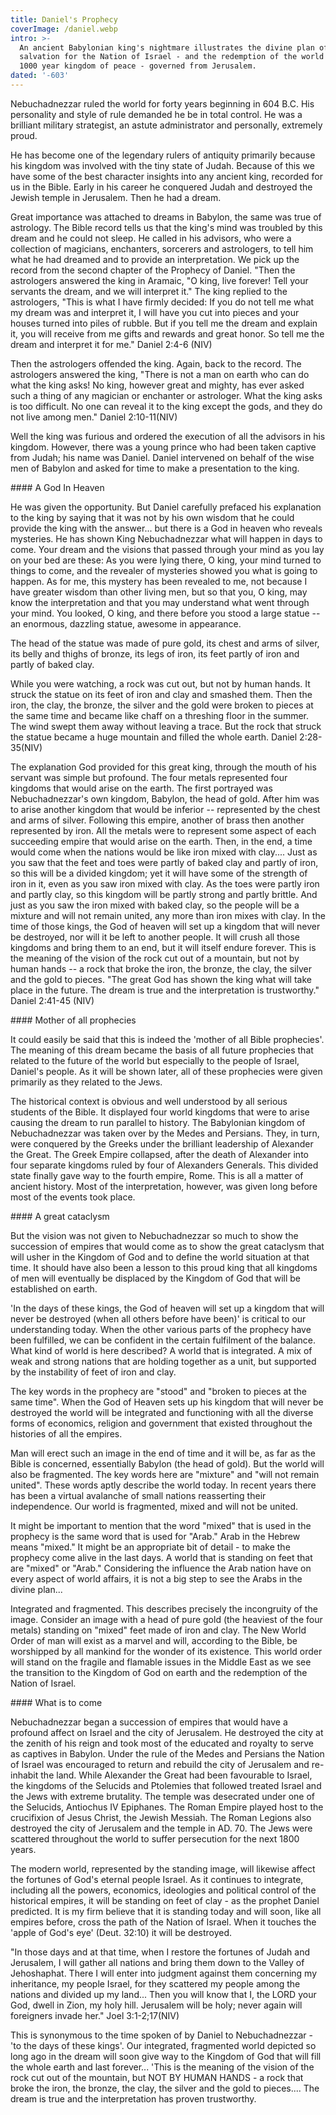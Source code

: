 ```yaml
---
title: Daniel's Prophecy
coverImage: /daniel.webp
intro: >-
  An ancient Babylonian king's nightmare illustrates the divine plan of
  salvation for the Nation of Israel - and the redemption of the world through a
  1000 year kingdom of peace - governed from Jerusalem.
dated: '-603'
---
```


Nebuchadnezzar ruled the world for forty years beginning in 604 B.C. His personality and style of rule demanded he be in total control. He was a brilliant military strategist, an astute administrator and personally, extremely proud.

He has become one of the legendary rulers of antiquity primarily because his kingdom was involved with the tiny state of Judah. Because of this we have some of the best character insights into any ancient king, recorded for us in the Bible. Early in his career he conquered Judah and destroyed the Jewish temple in Jerusalem. Then he had a dream.

Great importance was attached to dreams in Babylon, the same was true of astrology. The Bible record tells us that the king's mind was troubled by this dream and he could not sleep. He called in his advisors, who were a collection of magicians, enchanters, sorcerers and astrologers, to tell him what he had dreamed and to provide an interpretation. We pick up the record from the second chapter of the Prophecy of Daniel. "Then the astrologers answered the king in Aramaic, "O king, live forever! Tell your servants the dream, and we will interpret it." The king replied to the astrologers, "This is what I have firmly decided: If you do not tell me what my dream was and interpret it, I will have you cut into pieces and your houses turned into piles of rubble. But if you tell me the dream and explain it, you will receive from me gifts and rewards and great honor. So tell me the dream and interpret it for me." Daniel 2:4-6 (NIV)

Then the astrologers offended the king. Again, back to the record. The astrologers answered the king, "There is not a man on earth who can do what the king asks! No king, however great and mighty, has ever asked such a thing of any magician or enchanter or astrologer. What the king asks is too difficult. No one can reveal it to the king except the gods, and they do not live among men." Daniel 2:10-11(NIV)

Well the king was furious and ordered the execution of all the advisors in his kingdom. However, there was a young prince who had been taken captive from Judah; his name was Daniel. Daniel intervened on behalf of the wise men of Babylon and asked for time to make a presentation to the king.

\#### A God In Heaven

He was given the opportunity. But Daniel carefully prefaced his explanation to the king by saying that it was not by his own wisdom that he could provide the king with the answer... but there is a God in heaven who reveals mysteries. He has shown King Nebuchadnezzar what will happen in days to come. Your dream and the visions that passed through your mind as you lay on your bed are these: As you were lying there, O king, your mind turned to things to come, and the revealer of mysteries showed you what is going to happen. As for me, this mystery has been revealed to me, not because I have greater wisdom than other living men, but so that you, O king, may know the interpretation and that you may understand what went through your mind. You looked, O king, and there before you stood a large statue -- an enormous, dazzling statue, awesome in appearance.

The head of the statue was made of pure gold, its chest and arms of silver, its belly and thighs of bronze, its legs of iron, its feet partly of iron and partly of baked clay.

While you were watching, a rock was cut out, but not by human hands. It struck the statue on its feet of iron and clay and smashed them. Then the iron, the clay, the bronze, the silver and the gold were broken to pieces at the same time and became like chaff on a threshing floor in the summer. The wind swept them away without leaving a trace. But the rock that struck the statue became a huge mountain and filled the whole earth. Daniel 2:28-35(NIV)

The explanation God provided for this great king, through the mouth of his servant was simple but profound. The four metals represented four kingdoms that would arise on the earth. The first portrayed was Nebuchadnezzar's own kingdom, Babylon, the head of gold. After him was to arise another kingdom that would be inferior -- represented by the chest and arms of silver. Following this empire, another of brass then another represented by iron. All the metals were to represent some aspect of each succeeding empire that would arise on the earth. Then, in the end, a time would come when the nations would be like iron mixed with clay.... Just as you saw that the feet and toes were partly of baked clay and partly of iron, so this will be a divided kingdom; yet it will have some of the strength of iron in it, even as you saw iron mixed with clay. As the toes were partly iron and partly clay, so this kingdom will be partly strong and partly brittle. And just as you saw the iron mixed with baked clay, so the people will be a mixture and will not remain united, any more than iron mixes with clay. In the time of those kings, the God of heaven will set up a kingdom that will never be destroyed, nor will it be left to another people. It will crush all those kingdoms and bring them to an end, but it will itself endure forever. This is the meaning of the vision of the rock cut out of a mountain, but not by human hands -- a rock that broke the iron, the bronze, the clay, the silver and the gold to pieces. "The great God has shown the king what will take place in the future. The dream is true and the interpretation is trustworthy." Daniel 2:41-45 (NIV)

\#### Mother of all prophecies

It could easily be said that this is indeed the 'mother of all Bible prophecies'. The meaning of this dream became the basis of all future prophecies that related to the future of the world but especially to the people of Israel, Daniel's people. As it will be shown later, all of these prophecies were given primarily as they related to the Jews.

The historical context is obvious and well understood by all serious students of the Bible. It displayed four world kingdoms that were to arise causing the dream to run parallel to history. The Babylonian kingdom of Nebuchadnezzar was taken over by the Medes and Persians. They, in turn, were conquered by the Greeks under the brilliant leadership of Alexander the Great. The Greek Empire collapsed, after the death of Alexander into four separate kingdoms ruled by four of Alexanders Generals. This divided state finally gave way to the fourth empire, Rome. This is all a matter of ancient history. Most of the interpretation, however, was given long before most of the events took place.

\#### A great cataclysm

But the vision was not given to Nebuchadnezzar so much to show the succession of empires that would come as to show the great cataclysm that will usher in the Kingdom of God and to define the world situation at that time. It should have also been a lesson to this proud king that all kingdoms of men will eventually be displaced by the Kingdom of God that will be established on earth.

'In the days of these kings, the God of heaven will set up a kingdom that will never be destroyed (when all others before have been)' is critical to our understanding today. When the other various parts of the prophecy have been fulfilled, we can be confident in the certain fulfilment of the balance. What kind of world is here described? A world that is integrated. A mix of weak and strong nations that are holding together as a unit, but supported by the instability of feet of iron and clay.

The key words in the prophecy are "stood" and "broken to pieces at the same time". When the God of Heaven sets up his kingdom that will never be destroyed the world will be integrated and functioning with all the diverse forms of economics, religion and government that existed throughout the histories of all the empires.

Man will erect such an image in the end of time and it will be, as far as the Bible is concerned, essentially Babylon (the head of gold). But the world will also be fragmented. The key words here are "mixture" and "will not remain united". These words aptly describe the world today. In recent years there has been a virtual avalanche of small nations reasserting their independence. Our world is fragmented, mixed and will not be united.

It might be important to mention that the word "mixed" that is used in the prophecy is the same word that is used for "Arab."  Arab in the Hebrew means "mixed."  It might be an appropriate bit of detail - to make the prophecy come alive in the last days.  A world that is standing on feet that are "mixed" or "Arab."  Considering the influence the Arab nation have on every aspect of world affairs, it is not a big step to see the Arabs in the divine plan...

Integrated and fragmented. This describes precisely the incongruity of the image. Consider an image with a head of pure gold (the heaviest of the four metals) standing on "mixed" feet made of iron and clay. The New World Order of man will exist as a marvel and will, according to the Bible, be worshipped by all mankind for the wonder of its existence. This world order will stand on the fragile and flamable issues in the Middle East as we see the transition to the Kingdom of God on earth and the redemption of the Nation of Israel.

\#### What is to come

Nebuchadnezzar began a succession of empires that would have a profound affect on Israel and the city of Jerusalem. He destroyed the city at the zenith of his reign and took most of the educated and royalty to serve as captives in Babylon. Under the rule of the Medes and Persians the Nation of Israel was encouraged to return and rebuild the city of Jerusalem and re-inhabit the land. While Alexander the Great had been favourable to Israel, the kingdoms of the Selucids and Ptolemies that followed treated Israel and the Jews with extreme brutality. The temple was desecrated under one of the Selucids, Antiochus IV Epiphanes. The Roman Empire played host to the crucifixion of Jesus Christ, the Jewish Messiah. The Roman Legions also destroyed the city of Jerusalem and the temple in AD. 70. The Jews were scattered throughout the world to suffer persecution for the next 1800 years.

The modern world, represented by the standing image, will likewise affect the fortunes of God's eternal people Israel. As it continues to integrate, including all the powers, economics, ideologies and political control of the historical empires, it will be standing on feet of clay - as the prophet Daniel predicted. It is my firm believe that it is standing today and will soon, like all empires before, cross the path of the Nation of Israel. When it touches the 'apple of God's eye' (Deut. 32:10) it will be destroyed.

"In those days and at that time, when I restore the fortunes of Judah and Jerusalem, I will gather all nations and bring them down to the Valley of Jehoshaphat. There I will enter into judgment against them concerning my inheritance, my people Israel, for they scattered my people among the nations and divided up my land... Then you will know that I, the LORD your God, dwell in Zion, my holy hill. Jerusalem will be holy; never again will foreigners invade her." Joel 3:1-2;17(NIV)

This is synonymous to the time spoken of by Daniel to Nebuchadnezzar - 'to the days of these kings'. Our integrated, fragmented world depicted so long ago in the dream will soon give way to the Kingdom of God that will fill the whole earth and last forever... 'This is the meaning of the vision of the rock cut out of the mountain, but NOT BY HUMAN HANDS - a rock that broke the iron, the bronze, the clay, the silver and the gold to pieces.... The dream is true and the interpretation has proven trustworthy.
